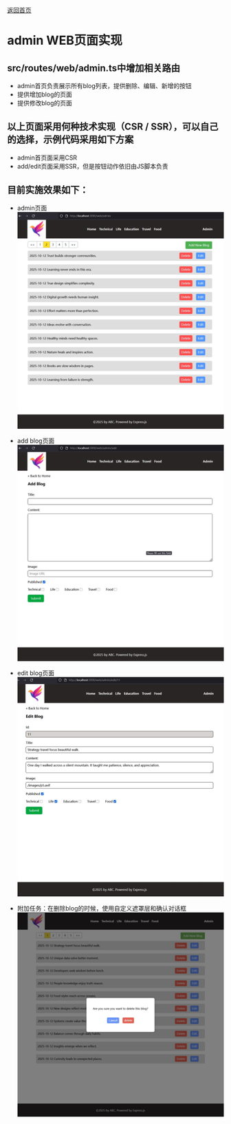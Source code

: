 [返回首页](../Readme.md)

# admin WEB页面实现

## src/routes/web/admin.ts中增加相关路由
- admin首页负责展示所有blog列表，提供删除、编辑、新增的按钮
- 提供增加blog的页面
- 提供修改blog的页面

## 以上页面采用何种技术实现（CSR / SSR），可以自己的选择，示例代码采用如下方案
- admin首页面采用CSR
- add/edit页面采用SSR，但是按钮动作依旧由JS脚本负责

## 目前实施效果如下：
- admin页面
![页面效果](./step09-01.png)
- add blog页面
![页面效果](./step09-02.png)
- edit blog页面
![页面效果](./step09-03.png)

- 附加任务：在删除blog的时候，使用自定义遮罩层和确认对话框
![页面效果](./step09-04.png)
